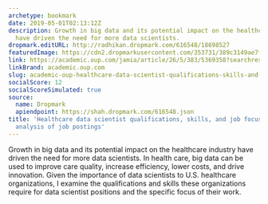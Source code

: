 ```yaml
---
archetype: bookmark
date: 2019-05-01T02:13:12Z
description: Growth in big data and its potential impact on the healthcare industry
  have driven the need for more data scientists.
dropmark.editURL: http://radhikan.dropmark.com/616548/18698527
featuredImage: https://cdn2.dropmarkusercontent.com/353731/389c3149ae7f96e85f851e613341884c2445464fd3e9a7c09450f4f0ab263d19/thumbnail/m_ocy181f1.png?Expires=1557430062&Signature=STIs1BXpXcj7Xsf8OksvNggiJ~Y9mz~~IaO8~W~aJDmFUkPJ1n-O4ake98LCrR9I6jjxf2DhKHidIoKPv2U0JBhtceJsW-L53PhOaMG-jiSCsnyk2OYp498dn7F-Yti-VvYWcpWMwI70edwKVtwibH0ckTvYhGh7Hg8ojO9j7ruQnJ-pbX9AMVvtlKvxHhbNiIb8o0beAj3PPm8iqDuZMygvm09hMIf4cVtahcyMeCUENDFnUwOErcTko6SdEVwwK-KsCj774qB-HF8DfdyRlzQrDVuutkacVyx-SvVhYNMx5v1fA0j0pYUjQjJJDahNcvUw8FYgNwhzcQJIKmJcrw__&Key-Pair-Id=APKAITQYWVEN757ZA4KQ
link: https://academic.oup.com/jamia/article/26/5/383/5369358?searchresult=1
linkBrand: academic.oup.com
slug: academic-oup-healthcare-data-scientist-qualifications-skills-and-job-focus-a-content-analysis-of-job-postings
socialScore: 12
socialScoreSimulated: true
source:
  name: Dropmark
  apiendpoint: https://shah.dropmark.com/616548.json
title: 'Healthcare data scientist qualifications, skills, and job focus: a content
  analysis of job postings'
---
```

Growth in big data and its potential impact on the healthcare industry have driven the need for more data scientists. In health care, big data can be used to improve care quality, increase efficiency, lower costs, and drive innovation. Given the importance of data scientists to U.S. healthcare organizations, I examine the qualifications and skills these organizations require for data scientist positions and the specific focus of their work.